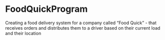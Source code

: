 # FoodQuickProgram
Creating a food delivery system for a company called “Food Quick” - that receives orders and distributes them to a driver based on their current load and their location
